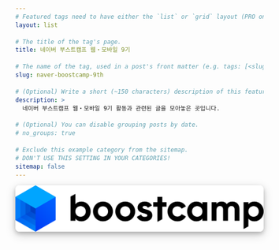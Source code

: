 ```yaml
---
# Featured tags need to have either the `list` or `grid` layout (PRO only).
layout: list

# The title of the tag's page.
title: 네이버 부스트캠프 웹・모바일 9기

# The name of the tag, used in a post's front matter (e.g. tags: [<slug>]).
slug: naver-boostcamp-9th

# (Optional) Write a short (~150 characters) description of this featured tag.
description: >
  네이버 부스트캠프 웹・모바일 9기 활동과 관련된 글을 모아놓은 곳입니다.

# (Optional) You can disable grouping posts by date.
# no_groups: true

# Exclude this example category from the sitemap.
# DON'T USE THIS SETTING IN YOUR CATEGORIES!
sitemap: false
---
```


<img src="/assets/img/naver-boostcamp-9th/naver-boostcamp-9th.png" alt="naver-boostcamp-9th" style="box-shadow: 0 4px 8px 0 rgba(0, 0, 0, 0.2), 0 6px 20px 0 rgba(0, 0, 0, 0.19); border-radius: 0.5rem"/>
